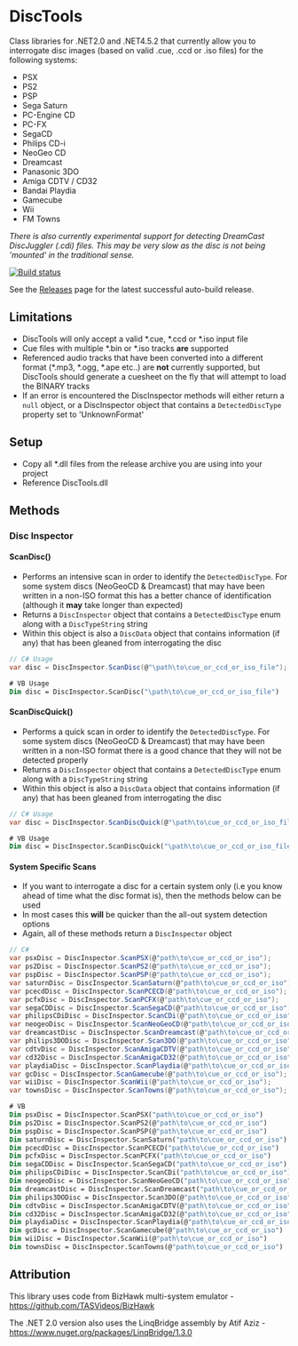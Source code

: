 # DiscTools
Class libraries for .NET2.0 and .NET4.5.2 that currently allow you to interrogate disc images (based on valid .cue, .ccd or .iso files) for the following systems:

* PSX
* PS2
* PSP
* Sega Saturn
* PC-Engine CD
* PC-FX
* SegaCD
* Philips CD-i
* NeoGeo CD
* Dreamcast
* Panasonic 3DO
* Amiga CDTV / CD32
* Bandai Playdia
* Gamecube
* Wii
* FM Towns

*There is also currently experimental support for detecting DreamCast DiscJuggler (.cdi) files. This may be very slow as the disc is not being 'mounted' in the traditional sense.*

[![Build status](https://ci.appveyor.com/api/projects/status/58juhmjpih7mw266/branch/master?svg=true)](https://ci.appveyor.com/project/Asnivor/disctools/branch/master)

See the [Releases](https://github.com/Asnivor/DiscTools/releases) page for the latest successful auto-build release.

## Limitations
* DiscTools will only accept a valid *.cue, *.ccd or *.iso input file
* Cue files with multiple *.bin or *.iso tracks **are** supported
* Referenced audio tracks that have been converted into a different format (*.mp3, *.ogg, *.ape etc..) are **not** currently supported, but DiscTools should generate a cuesheet on the fly that will attempt to load the BINARY tracks
* If an error is encountered the DiscInspector methods will either return a `null` object, or a DiscInspector object that contains a `DetectedDiscType` property set to 'UnknownFormat'

## Setup
* Copy all *.dll files from the release archive you are using into your project
* Reference DiscTools.dll

## Methods

### Disc Inspector

#### ScanDisc()
* Performs an intensive scan in order to identify the `DetectedDiscType`. For some system discs (NeoGeoCD & Dreamcast) that may have been written in a non-ISO format this has a better chance of identification (although it **may** take longer than expected)
* Returns a `DiscInspector` object that contains a `DetectedDiscType` enum along with a `DiscTypeString` string
* Within this object is also a `DiscData` object that contains information (if any) that has been gleaned from interrogating the disc

```c#
// C# Usage
var disc = DiscInspector.ScanDisc(@"\path\to\cue_or_ccd_or_iso_file");
```

```vb
# VB Usage
Dim disc = DiscInspector.ScanDisc("\path\to\cue_or_ccd_or_iso_file")
```

#### ScanDiscQuick()
* Performs a quick scan in order to identify the `DetectedDiscType`. For some system discs (NeoGeoCD & Dreamcast) that may have been written in a non-ISO format there is a good chance that they will not be detected properly
* Returns a `DiscInspector` object that contains a `DetectedDiscType` enum along with a `DiscTypeString` string
* Within this object is also a `DiscData` object that contains information (if any) that has been gleaned from interrogating the disc

```c#
// C# Usage
var disc = DiscInspector.ScanDiscQuick(@"\path\to\cue_or_ccd_or_iso_file");
```

```vb
# VB Usage
Dim disc = DiscInspector.ScanDiscQuick("\path\to\cue_or_ccd_or_iso_file")
```

#### System Specific Scans
* If you want to interrogate a disc for a certain system only (i.e you know ahead of time what the disc format is), then the methods below can be used
* In most cases this **will** be quicker than the all-out system detection options
* Again, all of these methods return a `DiscInspector` object

```c#
// C#
var psxDisc = DiscInspector.ScanPSX(@"path\to\cue_or_ccd_or_iso");
var ps2Disc = DiscInspector.ScanPS2(@"path\to\cue_or_ccd_or_iso");
var pspDisc = DiscInspector.ScanPSP(@"path\to\cue_or_ccd_or_iso");
var saturnDisc = DiscInspector.ScanSaturn(@"path\to\cue_or_ccd_or_iso");
var pcecdDisc = DiscInspector.ScanPCECD(@"path\to\cue_or_ccd_or_iso");
var pcfxDisc = DiscInspector.ScanPCFX(@"path\to\cue_or_ccd_or_iso");
var segaCDDisc = DiscInspector.ScanSegaCD(@"path\to\cue_or_ccd_or_iso");
var philipsCDiDisc = DiscInspector.ScanCDi(@"path\to\cue_or_ccd_or_iso");
var neogeoDisc = DiscInspector.ScanNeoGeoCD(@"path\to\cue_or_ccd_or_iso");
var dreamcastDisc = DiscInspector.ScanDreamcast(@"path\to\cue_or_ccd_or_iso");
var philips3DODisc = DiscInspector.Scan3DO(@"path\to\cue_or_ccd_or_iso");
var cdtvDisc = DiscInspector.ScanAmigaCDTV(@"path\to\cue_or_ccd_or_iso");
var cd32Disc = DiscInspector.ScanAmigaCD32(@"path\to\cue_or_ccd_or_iso");
var playdiaDisc = DiscInspector.ScanPlaydia(@"path\to\cue_or_ccd_or_iso");
var gcDisc = DiscInspector.ScanGamecube(@"path\to\cue_or_ccd_or_iso");
var wiiDisc = DiscInspector.ScanWii(@"path\to\cue_or_ccd_or_iso");
var townsDisc = DiscInspector.ScanTowns(@"path\to\cue_or_ccd_or_iso");
```

```vb
# VB
Dim psxDisc = DiscInspector.ScanPSX("path\to\cue_or_ccd_or_iso")
Dim ps2Disc = DiscInspector.ScanPS2(@"path\to\cue_or_ccd_or_iso")
Dim pspDisc = DiscInspector.ScanPSP(@"path\to\cue_or_ccd_or_iso")
Dim saturnDisc = DiscInspector.ScanSaturn("path\to\cue_or_ccd_or_iso")
Dim pcecdDisc = DiscInspector.ScanPCECD("path\to\cue_or_ccd_or_iso")
Dim pcfxDisc = DiscInspector.ScanPCFX("path\to\cue_or_ccd_or_iso")
Dim segaCDDisc = DiscInspector.ScanSegaCD("path\to\cue_or_ccd_or_iso")
Dim philipsCDiDisc = DiscInspector.ScanCDi("path\to\cue_or_ccd_or_iso")
Dim neogeoDisc = DiscInspector.ScanNeoGeoCD("path\to\cue_or_ccd_or_iso")
Dim dreamcastDisc = DiscInspector.ScanDreamcast("path\to\cue_or_ccd_or_iso")
Dim philips3DODisc = DiscInspector.Scan3DO(@"path\to\cue_or_ccd_or_iso")
Dim cdtvDisc = DiscInspector.ScanAmigaCDTV(@"path\to\cue_or_ccd_or_iso")
Dim cd32Disc = DiscInspector.ScanAmigaCD32(@"path\to\cue_or_ccd_or_iso")
Dim playdiaDisc = DiscInspector.ScanPlaydia(@"path\to\cue_or_ccd_or_iso")
Dim gcDisc = DiscInspector.ScanGamecube(@"path\to\cue_or_ccd_or_iso")
Dim wiiDisc = DiscInspector.ScanWii(@"path\to\cue_or_ccd_or_iso")
Dim townsDisc = DiscInspector.ScanTowns(@"path\to\cue_or_ccd_or_iso")
```


## Attribution
This library uses code from BizHawk multi-system emulator - https://github.com/TASVideos/BizHawk

The .NET 2.0 version also uses the LinqBridge assembly by Atif Aziz - https://www.nuget.org/packages/LinqBridge/1.3.0
